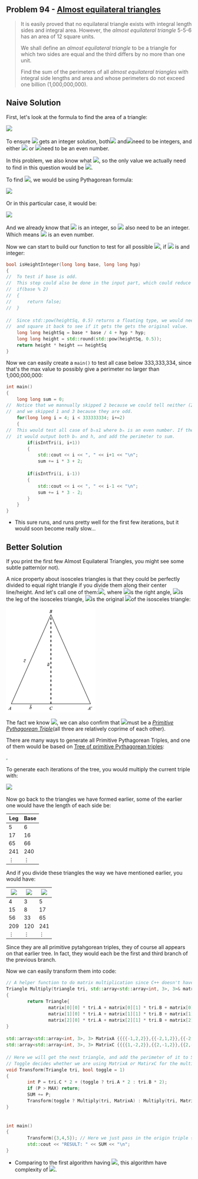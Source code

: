 ## Problem 94 - [Almost equilateral triangles](https://projecteuler.net/problem=94)

> It is easily proved that no equilateral triangle exists with integral length sides and integral area. However, the *almost equilateral triangle* 5-5-6 has an area of 12 square units.
>
> We shall define an *almost equilateral triangle* to be a triangle for which two sides are equal and the third differs by no more than one unit.
>
> Find the sum of the perimeters of all *almost equilateral triangles* with integral side lengths and area and whose perimeters do not exceed one billion (1,000,000,000).

## Naive Solution

First, let's look at the formula to find the area of a triangle:

![ ](https://render.githubusercontent.com/render/math?math=A_{tri}=h*b_{h}/2)

To ensure ![](https://render.githubusercontent.com/render/math?math=A_{tri}) gets an integer solution, both![](https://render.githubusercontent.com/render/math?math=h) and![](https://render.githubusercontent.com/render/math?math=b_{h})need to be integers, and either ![](https://render.githubusercontent.com/render/math?math=h) or ![](https://render.githubusercontent.com/render/math?math=b_{h})need to be an even number.

In this problem, we also know what ![](https://render.githubusercontent.com/render/math?math=b_{h}=[3,1000000000/3%29), so the only value we actually need to find in this question would be ![](https://render.githubusercontent.com/render/math?math=h).

To find ![](https://render.githubusercontent.com/render/math?math=h), we would be using Pythagorean formula:

![](https://render.githubusercontent.com/render/math?math=a^{2}%2Bb^{2}=c^{2})

Or in this particular case, it would be:

![](https://render.githubusercontent.com/render/math?math=h^{2}=%28{b_{h}\pm1}%29^{2}-%28{b_{h}/2}%29^{2},h\in\mathbb{N})

And we already know that ![](https://render.githubusercontent.com/render/math?math=b_{h}) is an integer, so ![](https://render.githubusercontent.com/render/math?math={b_{h}}/2) also need to be an integer. Which means ![](https://render.githubusercontent.com/render/math?math=b_{h}) is an even number.

Now we can start to build our function to test for all possible ![](https://render.githubusercontent.com/render/math?math=b_{h}), if ![](https://render.githubusercontent.com/render/math?math=h) is and integer:

```cpp
bool isHeightInteger(long long base, long long hyp)
{
//  To test if base is odd.
//  This step could also be done in the input part, which could reduce test cases.
//  if(base % 2)
//  {
//  	return false;
//  }
    
//  Since std::pow(heightSq, 0.5) returns a floating type, we would need to round it 
//  and square it back to see if it gets the gets the original value.
    long long heightSq = base * base / 4 + hyp * hyp;
    long long height = std::round(std::pow(heightSq, 0.5));
    return height * height == heightSq
}
```

Now we can easily create a `main()` to test all case below 333,333,334, since that's the max value to possibly give a perimeter no larger than 1,000,000,000:

```cpp
int main()
{
    long long sum = 0;
//  Notice that we mannually skipped 2 because we could tell neither (2,3,3) or (2,1,1) is a valid answer,
//  and we skipped 1 and 3 because they are odd.
    for(long long i = 4; i < 333333334; i+=2)
    {
//  This would test all case of bₕ±1 where bₕ is an even number. If the height is also an integer, 
//  it would output both bₕ and h, and add the perimeter to sum.
        if(isIntTri(i, i+1))
        {
            std::cout << i << ", " << i+1 << "\n";
            sum += i * 3 + 2;
        
        if(isIntTri(i, i-1))
        {
            std::cout << i << ", " << i-1 << "\n";
            sum += i * 3 - 2;
        }
    }
}
```

- This sure runs, and runs pretty well for the first few iterations, but it would soon become really slow...

## Better Solution

If you print the first few Almost Equilateral Triangles, you might see some subtle pattern(or not).

A nice property about isosceles triangles is that they could be perfectly divided to equal right triangle if you divide them along their center line/height. And let's call one of them:![](https://render.githubusercontent.com/render/math?math=\triangle{ABC}), where ![](https://render.githubusercontent.com/render/math?math=\angle{C})is the right angle, ![](https://render.githubusercontent.com/render/math?math=\overline{c})is the leg of the isosceles triangle, ![](https://render.githubusercontent.com/render/math?math=\overline{a})is the original ![](https://render.githubusercontent.com/render/math?math=h)of the isosceles triangle:

![](https://github.com/Ranoiaetep/ProjectEulerSolutions/blob/master/Problem_094/Triangle.png?raw=true)

The fact we know ![](https://render.githubusercontent.com/render/math?math=\overline{c}=2\overline{b}\pm1), we can also confirm that ![](https://render.githubusercontent.com/render/math?math=\overline{a},\overline{b},\overline{c})must be a [*Primitive Pythagorean Triple*](https://en.wikipedia.org/wiki/Pythagorean_triple)(all three are relatively coprime of each other).

There are many ways to generate all Primitive Pythagorean Triples, and one of them would be based on [Tree of primitive Pythagorean triples](https://en.wikipedia.org/wiki/Tree_of_primitive_Pythagorean_triples):

<img src="https://upload.wikimedia.org/wikipedia/commons/d/d0/Berggrens%27s_tree_with_reordered_path_keys.svg" style="zoom: 25%;" />

To generate each iterations of the tree, you would multiply the current triple with:

![](https://wikimedia.org/api/rest_v1/media/math/render/svg/c3ae2ba860841c93e39c8f2b711691f7f352aefe)

Now go back to the triangles we have formed earlier, some of the earlier one would have the length of each side be:

| Leg  | Base |
| ---- | ---- |
| 5    | 6    |
| 17   | 16   |
| 65   | 66   |
| 241  | 240  |
| ⋮    | ⋮    |

And if you divide these triangles the way we have mentioned earlier, you would have:

| ![](https://render.githubusercontent.com/render/math?math=\overline{a}) | ![](https://render.githubusercontent.com/render/math?math=\overline{b}) | ![](https://render.githubusercontent.com/render/math?math=\overline{c}) |
| ------------------------------------------------------------ | ------------------------------------------------------------ | ------------------------------------------------------------ |
| 4                                                            | 3                                                            | 5                                                            |
| 15                                                           | 8                                                            | 17                                                           |
| 56                                                           | 33                                                           | 65                                                           |
| 209                                                          | 120                                                          | 241                                                          |
| ⋮                                                            | ⋮                                                            | ⋮                                                            |

Since they are all primitive pytahgorean triples, they of course all appears on that earlier tree. In fact, they would each be the first and third branch of the previous branch.

Now we can easily transform them into code:

```cpp
// A helper function to do matrix multiplication since C++ doesn't have a built-in matrix type.
Triangle Multiply(triangle tri, std::array<std::array<int, 3>, 3>& matrix)
{
		return Triangle{
				matrix[0][0] * tri.A + matrix[0][1] * tri.B + matrix[0][2] * tri.C,
				matrix[1][0] * tri.A + matrix[1][1] * tri.B + matrix[1][2] * tri.C,
				matrix[2][0] * tri.A + matrix[2][1] * tri.B + matrix[2][2] * tri.C };
}

std::array<std::array<int, 3>, 3> MatrixA {{{{-1,2,2}},{{-2,1,2}},{{-2,2,3}}}};
std::array<std::array<int, 3>, 3> MatrixC {{{{1,-2,2}},{{2,-1,2}},{{2,-2,3}}}};

// Here we will get the next triangle, and add the perimeter of it to SUM. 
// Toggle decides whether we are using MatrixA or MatirxC for the multiplication.
void Transform(Triangle tri, bool toggle = 1)
{
		int P = tri.C * 2 + (toggle ? tri.A * 2 : tri.B * 2);
		if (P > MAX) return;
		SUM += P;
		Transform(toggle ? Multiply(tri, MatrixA) : Multiply(tri, MatrixC), !toggle);
}


int main()
{
		Transform({3,4,5}); // Here we just pass in the origin triple {3,4,5}.
		std::cout << "RESULT: " << SUM << "\n";
}
```

-   Comparing to the first algorithm having ![](https://render.githubusercontent.com/render/math?math=\O(n^2)), this algorithm have complexity of ![](https://render.githubusercontent.com/render/math?math=\O(\log{n})).
